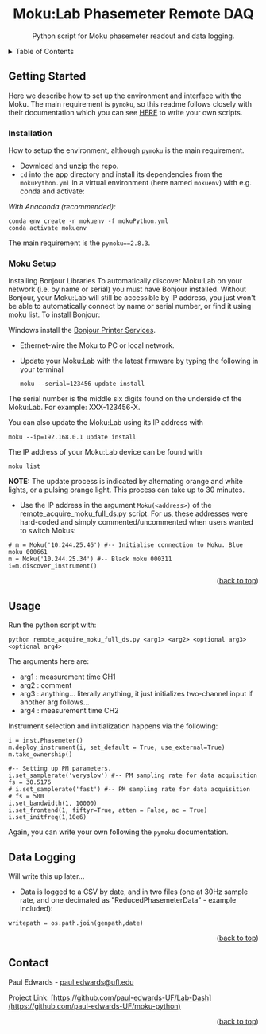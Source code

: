 <a name="readme-top"></a>


<h1 align="center">Moku:Lab Phasemeter Remote DAQ</h1>

  <p align="center">
    Python script for Moku phasemeter readout and data logging.
    <!--
    <br />
    <a href=""><strong>Explore the docs »</strong></a>
    <br />
    <br />
    <a href="">View Demo</a>
    ·
    <a href="">Report Bug</a>
    ·
    <a href="">Request Feature</a> -->
  </p>
</div>


<!--
<!-- TABLE OF CONTENTS -->
<details>
  <summary>Table of Contents</summary>
  <ol>
      <a href="#getting-started">Getting Started</a>
      <ul>
        <li><a href="#installation">Installation</a></li>
      </ul>
    </li>
    <li><a href="#usage">Usage</a></li
    <li><a href="#contact">Contact</a></li>
  </ol>
</details>

<!-- GETTING STARTED -->
## Getting Started

Here we describe how to set up the environment and interface with the Moku. The main requirement is ```pymoku```, so this readme follows closely with their documentation which you can see <a href='https://github.com/liquidinstruments/pymoku'>HERE</a> to write your own scripts.

### Installation
How to setup the environment, although ```pymoku``` is the main requirement.

 - Download and unzip the repo.
 - ```cd``` into the app directory and install its dependencies from the ```mokuPython.yml``` in a virtual environment (here named ```mokuenv```) with e.g. conda and activate:
 
_With Anaconda (recommended):_

 ```
 conda env create -n mokuenv -f mokuPython.yml
 conda activate mokuenv
  ```
  The main requirement is the ```pymoku==2.8.3```.
  
 ### Moku Setup
 
 Installing Bonjour Libraries
To automatically discover Moku:Lab on your network (i.e. by name or serial) you must have Bonjour installed. Without Bonjour, your Moku:Lab will still be accessible by IP address, you just won't be able to automatically connect by name or serial number, or find it using moku list. To install Bonjour:

Windows install the <a href='https://support.apple.com/kb/DL999?locale=en_US'>Bonjour Printer Services</a>. 

  - Ethernet-wire the Moku to PC or local network.
  - Update your Moku:Lab with the latest firmware by typing the following in your terminal

    ```moku --serial=123456 update install```

The serial number is the middle six digits found on the underside of the Moku:Lab. For example: XXX-123456-X.

You can also update the Moku:Lab using its IP address with

    moku --ip=192.168.0.1 update install


The IP address of your Moku:Lab device can be found with

    moku list

**NOTE:** The update process is indicated by alternating orange and white lights, or a pulsing orange light. This process can take up to 30 minutes.

  - Use the IP address in the argument ```Moku(<address>)``` of the remote_acquire_moku_full_ds.py script. For us, these addresses were hard-coded and simply commented/uncommented when users wanted to switch Mokus:
```
# m = Moku('10.244.25.46') #-- Initialise connection to Moku. Blue moku 000661
m = Moku('10.244.25.34') #-- Black moku 000311
i=m.discover_instrument()
```
<p align="right">(<a href="#readme-top">back to top</a>)</p>



<!-- USAGE EXAMPLES -->
## Usage

Run the python script with:

 ```
 python remote_acquire_moku_full_ds.py <arg1> <arg2> <optional arg3> <optional arg4>
 ```
 
 The arguments here are:
  * arg1 : measurement time CH1
  * arg2 : comment
  * arg3 : anything... literally anything, it just initializes two-channel input if another arg follows...
  * arg4 : measurement time CH2
 
 Instrument selection and initialization happens via the following:
 ```
i = inst.Phasemeter()
m.deploy_instrument(i, set_default = True, use_external=True) 
m.take_ownership()

#-- Setting up PM parameters.
i.set_samplerate('veryslow') #-- PM sampling rate for data acquisition
fs = 30.5176
# i.set_samplerate('fast') #-- PM sampling rate for data acquisition
# fs = 500
i.set_bandwidth(1, 10000) 
i.set_frontend(1, fiftyr=True, atten = False, ac = True)
i.set_initfreq(1,10e6)
```
Again, you can write your own following the ```pymoku``` documentation.

## Data Logging
Will write this up later...

- Data is logged to a CSV by date, and in two files (one at 30Hz sample rate, and one decimated as "ReducedPhasemeterData" - example included):

```writepath = os.path.join(genpath,date)```

<p align="right">(<a href="#readme-top">back to top</a>)</p>



<!-- CONTRIBUTING 
## Contributing-->


<!-- LICENSE 
## License-->


<!-- CONTACT -->
## Contact

Paul Edwards - paul.edwards@ufl.edu

Project Link: [https://github.com/paul-edwards-UF/Lab-Dash](https://github.com/paul-edwards-UF/moku-python)

<p align="right">(<a href="#readme-top">back to top</a>)</p>


